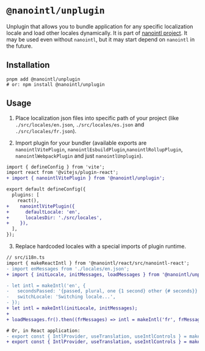# `@nanointl/unplugin`

Unplugin that allows you to bundle application for any specific localization locale and load other locales dynamically. It is part of [nanointl project](http://github.com/phytonmk/nanointl). It may be used even without `nanointl`, but it may start depend on `nanointl` in the future.

## Installation

```
pnpm add @nanointl/unplugin
# or: npm install @nanointl/unplugin
```

## Usage

1. Place localization json files into specific path of your project (like `./src/locales/en.json`, `./src/locales/es.json` and `./src/locales/fr.json`).

2. Import plugin for your bundler (available exports are `nanointlVitePlugin`, `nanointlEsbuildPlugin`,`nanointlRollupPlugin`, `nanointlWebpackPlugin` and just `nanointlUnplugin`).

```diff
import { defineConfig } from 'vite';
import react from '@vitejs/plugin-react';
+ import { nanointlVitePlugin } from '@nanointl/unplugin';

export default defineConfig({
  plugins: [
    react(),
+    nanointlVitePlugin({
+      defaultLocale: 'en',
+      localesDir: './src/locales',
+    }),
  ],
});
```

3. Replace hardcoded locales with a special imports of plugin runtime.

```diff
// src/i18n.ts
import { makeReactIntl } from '@nanointl/react/src/nanointl-react';
- import enMessages from './locales/en.json';
+ import { initLocale, initMessages, loadMessages } from '@nanointl/unplugin/runtime';

- let intl = makeIntl('en', {
-   secondsPassed: '{passed, plural, one {1 second} other {# seconds}} passed',
-   switchLocale: 'Switching locale...',
- });
+ let intl = makeIntl(initLocale, initMessages);
+
+ loadMessages.fr().then((frMessages) => intl = makeIntl('fr', frMessages));

# Or, in React application:
- export const { IntlProvider, useTranslation, useIntlControls } = makeReactIntl('en', enMessages);
+ export const { IntlProvider, useTranslation, useIntlControls } = makeReactIntl(initLocale, initMessages, { loadMessages });
```
